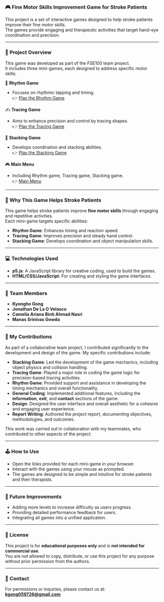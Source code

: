 ### 🎮 Fine Motor Skills Improvement Game for Stroke Patients
This project is a set of interactive games designed to help stroke patients improve their fine motor skills.  
The games provide engaging and therapeutic activities that target hand-eye coordination and precision.

---

### 📝 **Project Overview**
This game was developed as part of the FSE100 team project.  
It includes three mini-games, each designed to address specific motor skills:

🎵 **Rhythm Game** 
- Focuses on rhythmic tapping and timing.  
  👉 [Play the Rhythm Game](https://editor.p5js.org/camelia02/full/Bo16jSo_Z)

✍️ **Tracing Game** 
- Aims to enhance precision and control by tracing shapes.  
  👉 [Play the Tracing Game](https://editor.p5js.org/camelia02/full/98A_LKVnm)

🧱 **Stacking Game** 
- Develops coordination and stacking abilities.  
  👉 [Play the Stacking Game](https://editor.p5js.org/kgong12/full/vx6mXN2r3)

🎮 **Main Menu**
- Including Rhythm game, Tracing game, Stacking game.  
  👉 [Main Menu](https://editor.p5js.org/manas__1404/full/48Gid6pnb)

---


### 🧠 Why This Game Helps Stroke Patients
This game helps stroke patients improve **fine motor skills** through engaging and repetitive activities.  
Each mini-game targets specific abilities:  
- **Rhythm Game**: Enhances timing and reaction speed.  
- **Tracing Game**: Improves precision and steady hand control.  
- **Stacking Game**: Develops coordination and object manipulation skills.

---


### 💻 **Technologies Used**
- **p5.js**: A JavaScript library for creative coding, used to build the games.
- **HTML/CSS/JavaScript**: For creating and styling the game interfaces.

---


### 👥 **Team Members**
- **Kyongho Gong**  
- **Jonathan De La O Velasco**  
- **Camelia Ariana Binti Ahmad Nasri**  
- **Manas Srinivas Gowda**  

---

### 👤 My Contributions
As part of a collaborative team project, I contributed significantly to the development and design of the game. My specific contributions include:

- **Stacking Game**: Led the development of the game mechanics, including object physics and collision handling.  
- **Tracing Game**: Played a major role in coding the game logic for precision-based tracing activities.  
- **Rhythm Game**: Provided support and assistance in developing the timing mechanics and overall functionality.  
- **General Coding**: Implemented additional features, including the **information**, **exit**, and **contact** sections of the game.  
- **Design**: Designed the user interface and overall aesthetic for a cohesive and engaging user experience.  
- **Report Writing**: Authored the project report, documenting objectives, methodologies, and outcomes.  

This work was carried out in collaboration with my teammates, who contributed to other aspects of the project.

---


### 🕹️ **How to Use**
- Open the links provided for each mini-game in your browser.
- Interact with the games using your mouse as prompted.
- The games are designed to be simple and intuitive for stroke patients and their therapists.

---


### 🚀 **Future Improvements**
- Adding more levels to increase difficulty as users progress.
- Providing detailed performance feedback for users.
- Integrating all games into a unified application.

---


### 📜 **License**
This project is for **educational purposes only** and is **not intended for commercial use**.  
You are not allowed to copy, distribute, or use this project for any purpose without prior permission from the authors.  

---


### 📧 **Contact**
For permissions or inquiries, please contact us at:   **kgong059726@gmail.com**


